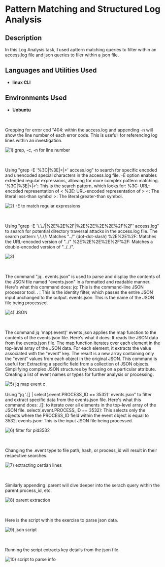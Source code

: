 # Pattern Matching and Structured Log Analysis

<h2>Description</h2>
In this Log Analysis task, I used apttern matching queries to filter within an access.log file and json queries to filer within a json file. 


<h2>Languages and Utilities Used</h2>

- <b>linux CLI</b>

<h2>Environments Used </h2>

- <b>Unbuntu</b> 

<br />
<br />
Grepping for error cod "404: within the access.log and appending -n will show the line number of each error code. This is usefull for referencing log lines within an investigation. 

![1) grep, -c, -n for line number](https://github.com/user-attachments/assets/cee30b1d-279d-47f9-8ec0-16074e058aa0)

<br />
<br />
Using "grep -E '%3C|%3E|<|>' access.log" to search for specific encoded and unencoded special characters in the access.log file. -E option enables extended regular expressions, allowing for more complex pattern matching. '%3C|%3E|<|>': This is the search pattern, which looks for:
%3C: URL-encoded representation of <
%3E: URL-encoded representation of >
<: The literal less-than symbol
>: The literal greater-than symbol.

![2) -E to match regular expressions](https://github.com/user-attachments/assets/71dfb264-77c7-41c7-b876-aa4b402254ad)

<br />
<br />  
Using "grep -E '\.\./|%2E%2E%2F|%2E%2E%2E%2E%2F%2F' access.log" to search for potential directory traversal attacks in the access.log file. The search pattern:
\.\.\/: Matches "../" (dot-dot-slash)
%2E%2E%2F: Matches the URL-encoded version of "../"
%2E%2E%2E%2E%2F%2F: Matches a double-encoded version of "../../". 

![3) ](https://github.com/user-attachments/assets/845c1688-0a0c-4e58-ac32-813d4c490739)

<br />
<br />
The command "jq . events.json" is used to parse and display the contents of the JSON file named "events.json" in a formatted and readable manner. Here's what this command does:
jq: This is the command-line JSON processor tool.
. : This is the identity filter, which passes the entire JSON input unchanged to the output.
events.json: This is the name of the JSON file being processed.

![4) JSON](https://github.com/user-attachments/assets/30278a22-a854-452a-9b9f-96e95646e95e)

<br />
<br />
The command jq 'map(.event)' events.json applies the map function to the contents of the events.json file. Here's what it does:
It reads the JSON data from the events.json file.
The map function iterates over each element in the top-level array of the JSON data.
For each element, it extracts the value associated with the "event" key.
The result is a new array containing only the "event" values from each object in the original JSON.
This command is useful for:
Extracting a specific field from a collection of JSON objects.
Simplifying complex JSON structures by focusing on a particular attribute.
Creating a list of event names or types for further analysis or processing.

![5) jq map event](https://github.com/user-attachments/assets/58914678-227e-424a-b3c4-afe02ea2a0c6)
c
<br />
<br />
Using "jq '.[] | select(.event.PROCESS_ID == 3532)' events.json" to filter and extract specific data from the events.json file. Here's what this command does:
.[]: to iterate over all elements in the top-level array of the JSON file.
select(.event.PROCESS_ID == 3532): This selects only the objects where the PROCESS_ID field within the event object is equal to 3532.
events.json: This is the input JSON file being processed.

![6) filter for pid3532](https://github.com/user-attachments/assets/6fb32968-ff0a-493d-9527-9b597c0a5ede)

<br />
<br />
Changing the .event type to file path, hash, or process_id will result in their respective searches. 

![7) extracting certian lines](https://github.com/user-attachments/assets/668a187b-7838-4857-a951-0540891107cd)

<br />
<br />  
Similarly appending .parent will dive deeper into the serach query within the parent.process_id, etc. 

![8) parent extraction](https://github.com/user-attachments/assets/ef8ede5a-422f-409f-aa84-78256f74b379)

<br />
<br />
Here is the script within the exercise to parse json data. 

![9) json script](https://github.com/user-attachments/assets/5f2d97ee-74a1-44cf-b68c-7ca3f6cbcf40)

<br />
<br />
Running the script extracts key details from the json file. 

![10) script to parse info](https://github.com/user-attachments/assets/b2ca81fb-2efd-4fea-9307-1af02728292e)
<br />
<br />  
